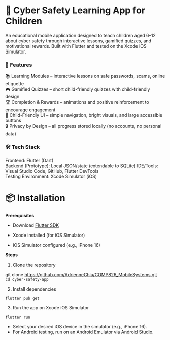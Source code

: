# 📱 Cyber Safety Learning App for Children

An educational mobile application designed to teach children aged 6–12 about cyber safety through interactive lessons, gamified quizzes, and motivational rewards. Built with Flutter and tested on the Xcode iOS Simulator.

### 🚀 Features
📚 Learning Modules – interactive lessons on safe passwords, scams, online etiquette  
🎮 Gamified Quizzes – short child-friendly quizzes with child-friendly design    
🏆 Completion & Rewards – animations and positive reinforcement to encourage engagement   
🎨 Child-Friendly UI – simple navigation, bright visuals, and large accessible buttons  
🔒 Privacy by Design – all progress stored locally (no accounts, no personal data)  

### 🛠️ Tech Stack
Frontend: Flutter (Dart)  
Backend (Prototype): Local JSON/state (extendable to SQLite) 
IDE/Tools: Visual Studio Code, GitHub, Flutter DevTools  
Testing Environment: Xcode Simulator (iOS)

# 📦 Installation
**Prerequisites**

- Download [Flutter SDK](https://docs.flutter.dev/get-started/install)  

- Xcode installed (for iOS Simulator)  

- iOS Simulator configured (e.g., iPhone 16)  
  
**Steps**

1. Clone the repository

  git clone https://github.com/AdrienneChiu/COMP826_MobileSystems.git  
  ```cd cyber-safety-app```


2. Install dependencies

```flutter pub get```


3. Run the app on Xcode iOS Simulator

```flutter run```


- Select your desired iOS device in the simulator (e.g., iPhone 16).  
- For Android testing, run on an Android Emulator via Android Studio.

